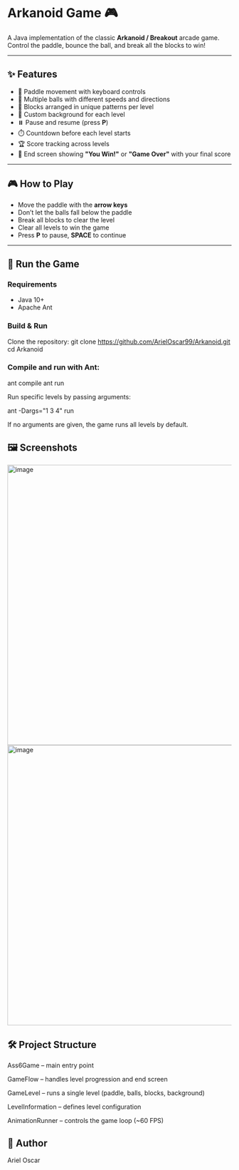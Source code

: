# Arkanoid Game 🎮

A Java implementation of the classic **Arkanoid / Breakout** arcade game.  
Control the paddle, bounce the ball, and break all the blocks to win!  

---

## ✨ Features
- 🏓 Paddle movement with keyboard controls  
- 🔵 Multiple balls with different speeds and directions  
- 🧱 Blocks arranged in unique patterns per level  
- 🎨 Custom background for each level  
- ⏸️ Pause and resume (press **P**)  
- ⏱️ Countdown before each level starts  
- 🏆 Score tracking across levels  
- 🎉 End screen showing **"You Win!"** or **"Game Over"** with your final score  

---

## 🎮 How to Play
- Move the paddle with the **arrow keys**  
- Don’t let the balls fall below the paddle  
- Break all blocks to clear the level  
- Clear all levels to win the game  
- Press **P** to pause, **SPACE** to continue  

---

## 🚀 Run the Game
### Requirements
- Java 10+  
- Apache Ant  

### Build & Run
Clone the repository:
git clone https://github.com/ArielOscar99/Arkanoid.git
cd Arkanoid

### Compile and run with Ant:

ant compile
ant run


Run specific levels by passing arguments:

ant -Dargs="1 3 4" run


If no arguments are given, the game runs all levels by default.

## 🖼️ Screenshots

<img width="802" height="629" alt="image" src="https://github.com/user-attachments/assets/843e16be-a378-4b63-998c-e4007aa41709" />
<img width="802" height="629" alt="image" src="https://github.com/user-attachments/assets/cacacf4e-af48-4f13-86e5-80adfa2487b1" />


## 🛠️ Project Structure

Ass6Game – main entry point

GameFlow – handles level progression and end screen

GameLevel – runs a single level (paddle, balls, blocks, background)

LevelInformation – defines level configuration

AnimationRunner – controls the game loop (~60 FPS)

## 👤 Author

Ariel Oscar
